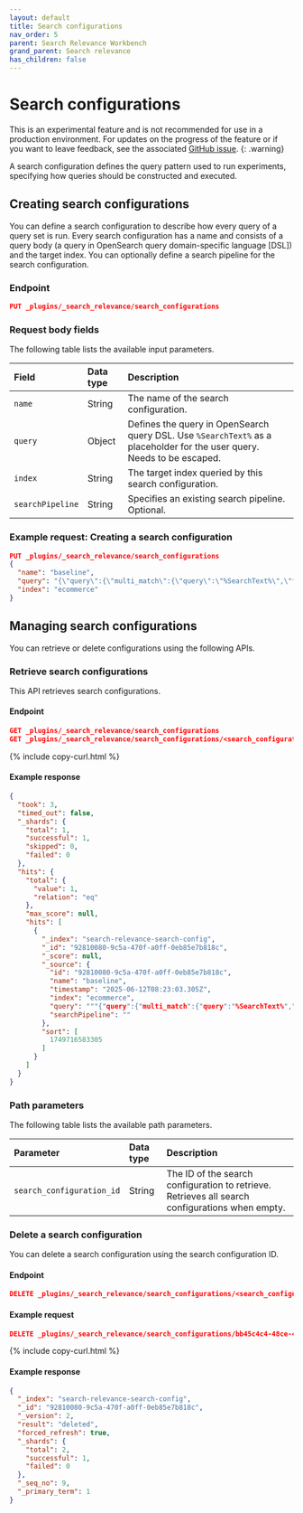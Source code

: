 ```yaml
---
layout: default
title: Search configurations
nav_order: 5
parent: Search Relevance Workbench
grand_parent: Search relevance
has_children: false
---
```


# Search configurations

This is an experimental feature and is not recommended for use in a production environment. For updates on the progress of the feature or if you want to leave feedback, see the associated [GitHub issue](https://github.com/opensearch-project/OpenSearch/issues/17735).
{: .warning}

A search configuration defines the query pattern used to run experiments, specifying how queries should be constructed and executed.

## Creating search configurations

You can define a search configuration to describe how every query of a query set is run. Every search configuration has a name and consists of a query body (a query in OpenSearch query domain-specific language [DSL]) and the target index. You can optionally define a search pipeline for the search configuration.

### Endpoint

```json
PUT _plugins/_search_relevance/search_configurations
```

### Request body fields

The following table lists the available input parameters.

Field | Data type |  Description
:---  | :--- | :---
`name` | String |	The name of the search configuration.
`query` | Object | Defines the query in OpenSearch query DSL. Use `%SearchText%` as a placeholder for the user query. Needs to be escaped.
`index` | String | The target index queried by this search configuration.
`searchPipeline` | String | Specifies an existing search pipeline. Optional.

### Example request: Creating a search configuration

```json
PUT _plugins/_search_relevance/search_configurations
{
  "name": "baseline",
  "query": "{\"query\":{\"multi_match\":{\"query\":\"%SearchText%\",\"fields\":[\"id\",\"title\",\"category\",\"bullets\",\"description\",\"attrs.Brand\",\"attrs.Color\"]}}}",
  "index": "ecommerce"
}
```

## Managing search configurations

You can retrieve or delete configurations using the following APIs.

### Retrieve search configurations

 This API retrieves search configurations.

#### Endpoint

```json
GET _plugins/_search_relevance/search_configurations
GET _plugins/_search_relevance/search_configurations/<search_configuration_id>
```
{% include copy-curl.html %}

#### Example response

```json
{
  "took": 3,
  "timed_out": false,
  "_shards": {
    "total": 1,
    "successful": 1,
    "skipped": 0,
    "failed": 0
  },
  "hits": {
    "total": {
      "value": 1,
      "relation": "eq"
    },
    "max_score": null,
    "hits": [
      {
        "_index": "search-relevance-search-config",
        "_id": "92810080-9c5a-470f-a0ff-0eb85e7b818c",
        "_score": null,
        "_source": {
          "id": "92810080-9c5a-470f-a0ff-0eb85e7b818c",
          "name": "baseline",
          "timestamp": "2025-06-12T08:23:03.305Z",
          "index": "ecommerce",
          "query": """{"query":{"multi_match":{"query":"%SearchText%","fields":["id","title","category","bullets","description","attrs.Brand","attrs.Color"]}}}""",
          "searchPipeline": ""
        },
        "sort": [
          1749716583305
        ]
      }
    ]
  }
}
```

### Path parameters

The following table lists the available path parameters.

| Parameter | Data type | Description |
| :--- | :--- | :--- |
| `search_configuration_id` | String | The ID of the search configuration to retrieve. Retrieves all search configurations when empty. |

### Delete a search configuration

You can delete a search configuration using the search configuration ID.

#### Endpoint

```json
DELETE _plugins/_search_relevance/search_configurations/<search_configuration_id>
```

#### Example request

```json
DELETE _plugins/_search_relevance/search_configurations/bb45c4c4-48ce-461b-acbc-f154c0a17ec9
```
{% include copy-curl.html %}

#### Example response

```json
{
  "_index": "search-relevance-search-config",
  "_id": "92810080-9c5a-470f-a0ff-0eb85e7b818c",
  "_version": 2,
  "result": "deleted",
  "forced_refresh": true,
  "_shards": {
    "total": 2,
    "successful": 1,
    "failed": 0
  },
  "_seq_no": 9,
  "_primary_term": 1
}
```
